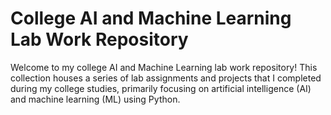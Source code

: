 # College AI and Machine Learning Lab Work Repository
Welcome to my college AI and Machine Learning lab work repository! This collection houses a series of lab assignments and projects that I completed during my college studies, primarily focusing on artificial intelligence (AI) and machine learning (ML) using Python.
